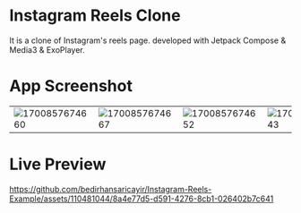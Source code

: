 # Instagram Reels Clone
It is a clone of Instagram's reels page. developed with Jetpack Compose &amp; Media3 & ExoPlayer.


# App Screenshot

|   |  |   |   |
| ------------- | ------------- | ------------- | ------------- |
| ![1700857674660](https://github.com/bedirhansaricayir/Instagram-Reels-Example/assets/110481044/521e3a7b-503e-42ed-91c2-c23777d0a881)| ![1700857674667](https://github.com/bedirhansaricayir/Instagram-Reels-Example/assets/110481044/b13e8cf8-6e13-460b-af67-8499215f2088) | ![1700857674652](https://github.com/bedirhansaricayir/Instagram-Reels-Example/assets/110481044/264a4982-b0e7-48c6-babe-a1b4b8a72157) | ![1700857674643](https://github.com/bedirhansaricayir/Instagram-Reels-Example/assets/110481044/c2031733-9f06-491e-9236-c183ac8ac1e2)|

# Live Preview
https://github.com/bedirhansaricayir/Instagram-Reels-Example/assets/110481044/8a4e77d5-d591-4276-8cb1-026402b7c641

